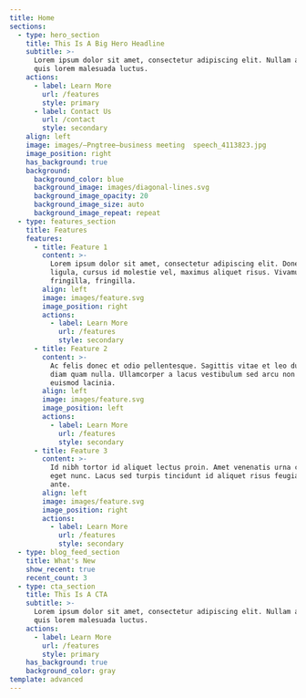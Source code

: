 ```yaml
---
title: Home
sections:
  - type: hero_section
    title: This Is A Big Hero Headline
    subtitle: >-
      Lorem ipsum dolor sit amet, consectetur adipiscing elit. Nullam a metus
      quis lorem malesuada luctus.
    actions:
      - label: Learn More
        url: /features
        style: primary
      - label: Contact Us
        url: /contact
        style: secondary
    align: left
    image: images/—Pngtree—business meeting  speech_4113823.jpg
    image_position: right
    has_background: true
    background:
      background_color: blue
      background_image: images/diagonal-lines.svg
      background_image_opacity: 20
      background_image_size: auto
      background_image_repeat: repeat
  - type: features_section
    title: Features
    features:
      - title: Feature 1
        content: >-
          Lorem ipsum dolor sit amet, consectetur adipiscing elit. Donec nisl
          ligula, cursus id molestie vel, maximus aliquet risus. Vivamus in nibh
          fringilla, fringilla.
        align: left
        image: images/feature.svg
        image_position: right
        actions:
          - label: Learn More
            url: /features
            style: secondary
      - title: Feature 2
        content: >-
          Ac felis donec et odio pellentesque. Sagittis vitae et leo duis ut
          diam quam nulla. Ullamcorper a lacus vestibulum sed arcu non odio
          euismod lacinia.
        align: left
        image: images/feature.svg
        image_position: left
        actions:
          - label: Learn More
            url: /features
            style: secondary
      - title: Feature 3
        content: >-
          Id nibh tortor id aliquet lectus proin. Amet venenatis urna cursus
          eget nunc. Lacus sed turpis tincidunt id aliquet risus feugiat in
          ante.
        align: left
        image: images/feature.svg
        image_position: right
        actions:
          - label: Learn More
            url: /features
            style: secondary
  - type: blog_feed_section
    title: What's New
    show_recent: true
    recent_count: 3
  - type: cta_section
    title: This Is A CTA
    subtitle: >-
      Lorem ipsum dolor sit amet, consectetur adipiscing elit. Nullam a metus
      quis lorem malesuada luctus.
    actions:
      - label: Learn More
        url: /features
        style: primary
    has_background: true
    background_color: gray
template: advanced
---
```

